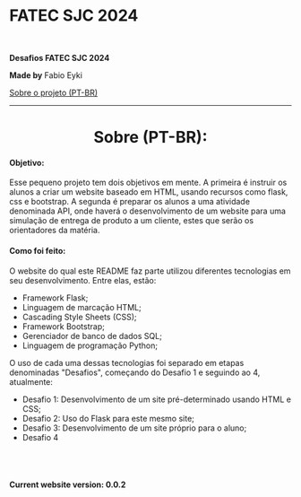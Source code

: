 # FATEC SJC 2024

<br>

**Desafios FATEC SJC 2024**

**Made by** Fabio Eyki

[Sobre o projeto (PT-BR)](ptbr)

------------------

# <h1 align="center" id="ptbr">Sobre (PT-BR):</h1>

#### **Objetivo:**

Esse pequeno projeto tem dois objetivos em mente. A primeira é instruir os alunos a criar um website baseado em HTML, usando recursos como flask, css e bootstrap. A segunda é preparar os alunos a uma atividade denominada API, onde haverá o desenvolvimento de um website para uma simulação de entrega de produto a um cliente, estes que serão os orientadores da matéria.

#### **Como foi feito:**

O website do qual este README faz parte utilizou diferentes tecnologias em seu desenvolvimento. Entre elas, estão:

* Framework Flask;
* Linguagem de marcação HTML;
* Cascading Style Sheets (CSS);
* Framework Bootstrap;
* Gerenciador de banco de dados SQL;
* Linguagem de programação Python;

O uso de cada uma dessas tecnologias foi separado em etapas denominadas "Desafios", começando do Desafio 1 e seguindo ao 4, atualmente:

* Desafio 1: Desenvolvimento de um site pré-determinado usando HTML e CSS;
* Desafio 2: Uso do Flask para este mesmo site;
* Desafio 3: Desenvolvimento de um site próprio para o aluno;
* Desafio 4

<br><br>

#### Current website version: 0.0.2

